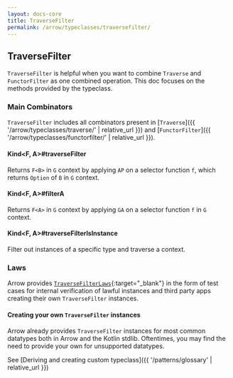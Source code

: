 ```yaml
---
layout: docs-core
title: TraverseFilter
permalink: /arrow/typeclasses/traversefilter/
---
```


## TraverseFilter




`TraverseFilter` is helpful when you want to combine `Traverse` and `FunctorFilter` as one combined operation.
This doc focuses on the methods provided by the typeclass.

### Main Combinators

`TraverseFilter` includes all combinators present in [`Traverse`]({{ '/arrow/typeclasses/traverse/' | relative_url }})
and [`FunctorFilter`]({{ '/arrow/typeclasses/functorfilter/' | relative_url }}).

#### Kind<F, A>#traverseFilter

Returns `F<B>` in `G` context by applying `AP` on a selector function `f`, which returns `Option` of `B` in `G` context.

#### Kind<F, A>#filterA

Returns `F<A>` in `G` context by applying `GA` on a selector function `f` in `G` context.

#### Kind<F, A>#traverseFilterIsInstance

Filter out instances of a specific type and traverse a context.

### Laws

Arrow provides [`TraverseFilterLaws`][travers_filter_laws_source]{:target="_blank"} in the form of test cases for internal verification of lawful instances and third party apps creating their own `TraverseFilter` instances.

#### Creating your own `TraverseFilter` instances

Arrow already provides `TraverseFilter` instances for most common datatypes both in Arrow and the Kotlin stdlib.
Oftentimes, you may find the need to provide your own for unsupported datatypes.

See [Deriving and creating custom typeclass]({{ '/patterns/glossary' | relative_url }})

[travers_filter_laws_source]: https://github.com/arrow-kt/arrow/blob/master/arrow-libs/core/arrow-core-test/src/main/kotlin/arrow/core/test/laws/TraverseFilterLaws.kt
